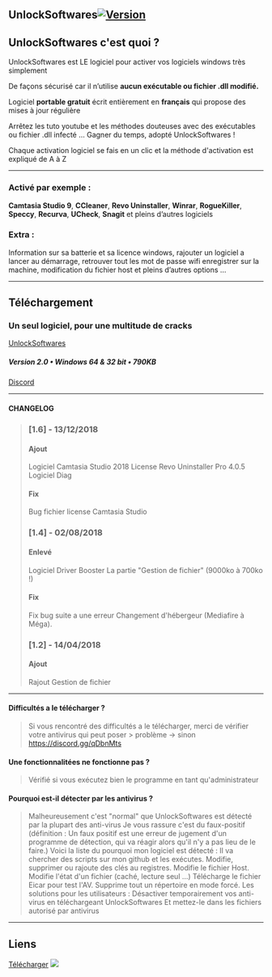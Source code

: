 ## UnlockSoftwares[![Version](https://img.shields.io/badge/Version-2.0-red.svg)](https://github.com/ABOATDev/UnlockSoftwares/raw/master/UnlockSoftwares.exe)

UnlockSoftwares c'est quoi ?
----------------------------

UnlockSoftwares est LE logiciel pour activer vos logiciels windows très simplement

De façons sécurisé car il n’utilise **aucun exécutable ou fichier .dll modifié.**

Logiciel **portable gratuit** écrit entièrement en **français** qui propose des mises à jour régulière

Arrêtez les tuto youtube et les méthodes douteuses avec des exécutables ou fichier .dll infecté ... Gagner du temps, adopté UnlockSoftwares !

Chaque activation logiciel se fais en un clic et la méthode d'activation est expliqué de A à Z

----------------


### Activé par exemple :

**Camtasia Studio 9**, **CCleaner**, **Revo Uninstaller**, **Winrar**, **RogueKiller**, **Speccy**, **Recurva**, **UCheck**, **Snagit** et pleins d’autres logiciels

### Extra :

Information sur sa batterie et sa licence windows, rajouter un logiciel a lancer au démarrage, retrouver tout les mot de passe wifi enregistrer sur la machine, modification du fichier host et pleins d’autres options …



----------------


Téléchargement
--------------

### Un seul logiciel, pour une multitude de cracks

[UnlockSoftwares](https://github.com/ABOATDev/UnlockSoftwares/raw/master/UnlockSoftwares.exe)




##### Version 2.0 • Windows 64 & 32 bit • 790KB

[Discord](https://discord.gg/qDbnMts)




----------------


#### CHANGELOG


> ### \[1.6\] - 13/12/2018
> 
> #### Ajout
> 
> Logiciel Camtasia Studio 2018 License Revo Uninstaller Pro 4.0.5 Logiciel Diag
> 
> #### Fix
> 
> Bug fichier license Camtasia Studio
> 
> ### \[1.4\] - 02/08/2018
> 
> #### Enlevé
> 
> Logiciel Driver Booster La partie "Gestion de fichier" (9000ko à 700ko !)
> 
> #### Fix
> 
> Fix bug suite a une erreur Changement d'hébergeur (Mediafire à Méga).
> 
> ### \[1.2\] - 14/04/2018
> 
> #### Ajout
> 
> Rajout Gestion de fichier



----------------


#### Difficultés a le télécharger ?


> 
> Si vous rencontré des difficultés a le télécharger, merci de vérifier votre antivirus qui peut poser > problème -> sinon https://discord.gg/qDbnMts
> 

#### Une fonctionnalitées ne fonctionne pas ?

> Vérifié si vous exécutez bien le programme en tant qu'administrateur


#### Pourquoi est-il détecter par les antivirus ?

> Malheureusement c'est "normal" que UnlockSoftwares est détecté par la plupart des anti-virus
Je vous rassure c'est du faux-positif 
(définition : Un faux positif est une erreur de jugement d'un programme de détection, qui va réagir alors qu'il n'y a pas lieu de le faire.)
Voici la liste du pourquoi mon logiciel est détecté :
Il va chercher des scripts sur mon github et les exécutes.
Modifie, supprimer ou rajoute des clés au registres.
Modifie le fichier Host.
Modifie l'état d'un fichier (caché, lecture seul ...)
Télécharge le fichier Eicar pour test l'AV.
Supprime tout un répertoire en mode forcé.
Les solutions pour les utilisateurs :
Désactiver temporairement vos anti-virus en téléchargeant UnlockSoftwares
Et mettez-le dans les fichiers autorisé par antivirus


----------------
## Liens

[Télécharger](https://github.com/ABOATDev/UnlockSoftwares/raw/master/UnlockSoftwares.exe)
<img src="https://img.icons8.com/dotty/80/000000/counter.png">

